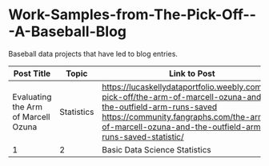 # Work-Samples-from-The-Pick-Off---A-Baseball-Blog
Baseball data projects that have led to blog entries. 

| **Post Title** | **Topic** | **Link to Post** | **Link to Notebook** |
| ---------- | ----------- | --------------- | ---------------------------- |
| Evaluating the Arm of Marcell Ozuna          | Statistics           | https://lucaskellydataportfolio.weebly.com/the-pick-off/the-arm-of-marcell-ozuna-and-the-outfield-arm-runs-saved    https://community.fangraphs.com/the-arm-of-marcell-ozuna-and-the-outfield-arm-runs-saved-statistic/ | https://github.com/lucaskelly49/Work-Samples-from-The-Pick-Off---A-Baseball-Blog/tree/master/Evaluating%20Ozuna%20and%20the%20rARM%20Stat
| 1          | 2           | Basic Data Science Statistics | [Basic Data Science Statistics](https://youtu.be/uqBofN6WZcU) | [Basic Data Science Statistics]() 

